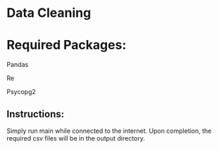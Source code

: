 # Data Cleaning

# Required Packages:
  Pandas
  
  Re
  
  Psycopg2

## Instructions:

Simply run main while connected to the internet.  Upon completion, the required csv files will be in the output directory.
